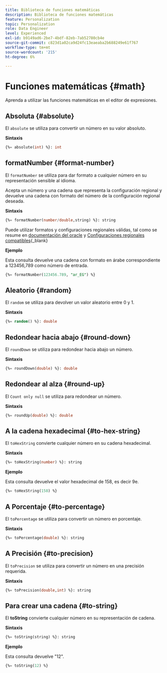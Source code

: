 ```yaml
---
title: Biblioteca de funciones matemáticas
description: Biblioteca de funciones matemáticas
feature: Personalization
topic: Personalization
role: Data Engineer
level: Experienced
exl-id: b9149ad6-2be7-4bdf-82eb-7ab52780cb4e
source-git-commit: c823d1a02ca9d24fc13eaeaba2b688249e61f767
workflow-type: tm+mt
source-wordcount: '215'
ht-degree: 6%

---
```


# Funciones matemáticas {#math}

Aprenda a utilizar las funciones matemáticas en el editor de expresiones.

## Absoluta   {#absolute}

El `absolute` se utiliza para convertir un número en su valor absoluto.

**Sintaxis**

```sql
{%= absolute(int) %}: int
```

## formatNumber {#format-number}

El `formatNumber` se utiliza para dar formato a cualquier número en su representación sensible al idioma.

Acepta un número y una cadena que representa la configuración regional y devuelve una cadena con formato del número de la configuración regional deseada.

**Sintaxis**

```sql
{%= formatNumber(number/double,string) %}: string
```

Puede utilizar formatos y configuraciones regionales válidas, tal como se resume en [documentación del oracle](https://docs.oracle.com/javase/8/docs/api/java/util/Locale.html) y [Configuraciones regionales compatibles](https://www.oracle.com/java/technologies/javase/jdk11-suported-locales.html){_blank}

**Ejemplo**

Esta consulta devuelve una cadena con formato en árabe correspondiente a 123456,789 como número de entrada.

```sql
{%= formatNumber(123456.789, "ar_EG") %}
```

## Aleatorio {#random}

El `random` se utiliza para devolver un valor aleatorio entre 0 y 1.

**Sintaxis**

```sql
{%= random() %}: double
```

## Redondear hacia abajo {#round-down}

El `roundDown` se utiliza para redondear hacia abajo un número.

**Sintaxis**

```sql
{%= roundDown(double) %}: double
```

## Redondear al alza {#round-up}

El `Count only null` se utiliza para redondear un número.

**Sintaxis**

```sql
{%= roundUp(double) %}: double
```

## A la cadena hexadecimal {#to-hex-string}

El `toHexString` convierte cualquier número en su cadena hexadecimal.

**Sintaxis**

```sql
{%= toHexString(number) %}: string
```

**Ejemplo**

Esta consulta devuelve el valor hexadecimal de 158, es decir 9e.

```sql
{%= toHexString(158) %}
```

## A Porcentaje {#to-percentage}

El `toPercentage` se utiliza para convertir un número en porcentaje.

**Sintaxis**

```sql
{%= toPercentage(double) %}: string
```

## A Precisión {#to-precision}

El `toPrecision` se utiliza para convertir un número en una precisión requerida.

**Sintaxis**

```sql
{%= toPrecision(double,int) %}: string
```

## Para crear una cadena {#to-string}

El **toString** convierte cualquier número en su representación de cadena.

**Sintaxis**

```sql
{%= toString(string) %}: string
```

**Ejemplo**

Esta consulta devuelve &quot;12&quot;.

```sql
{%= toString(12) %} 
```
